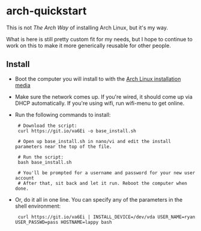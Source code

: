 # arch-quickstart

This is not *The Arch Way* of installing Arch Linux, but it's my way.

What is here is still pretty custom fit for my needs, but I hope to continue to work on this to make it more generically reusable for other people.

## Install

 * Boot the computer you will install to with the [Arch Linux installation media](https://www.archlinux.org/download/)
 * Make sure the network comes up. If you're wired, it should come up via DHCP automatically. If you're using wifi, run wifi-menu to get online.
 * Run the following commands to install:
 
        # Download the script:
        curl https://git.io/va6Ei -o base_install.sh 

        # Open up base_install.sh in nano/vi and edit the install parameters near the top of the file.
        
        # Run the script:
        bash base_install.sh
        
        # You'll be prompted for a username and password for your new user account
        # After that, sit back and let it run. Reboot the computer when done.
        
 * Or, do it all in one line. You can specify any of the parameters in the shell environment:
 
        curl https://git.io/va6Ei | INSTALL_DEVICE=/dev/vda USER_NAME=ryan USER_PASSWD=pass HOSTNAME=lappy bash
